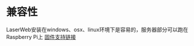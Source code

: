 # 兼容性
LaserWeb安装在windows、osx、linux环境下是容易的，服务器部分可以跑在Raspberry Pi上
[固件支持链接](https://laserweb.yurl.ch/documentation/compatibility/54-supported-firmwares)